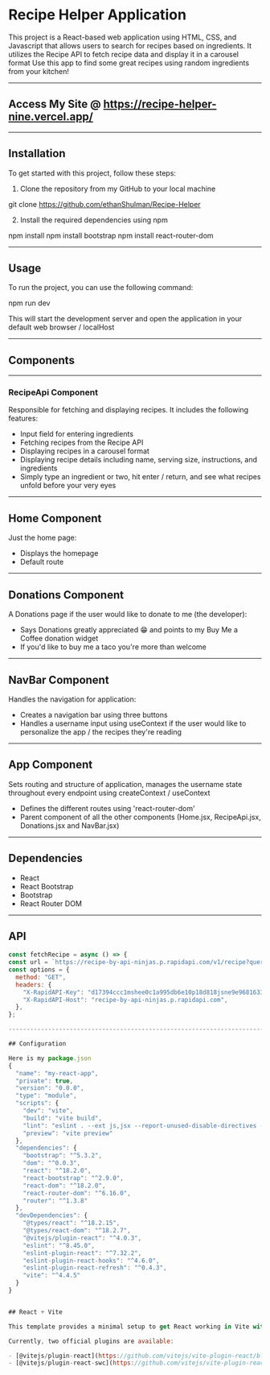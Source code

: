 # Recipe Helper Application

This project is a React-based web application using HTML, CSS, and Javascript that allows users to search for recipes based on ingredients. It utilizes the Recipe API to fetch recipe data and display it in a carousel format
Use this app to find some great recipes using random ingredients from your kitchen!

------------------------------------------------------------------------------------------------------------------------------------------------------------------

## Access My Site @ https://recipe-helper-nine.vercel.app/

------------------------------------------------------------------------------------------------------------------------------------------------------------------
## Installation

To get started with this project, follow these steps:

1. Clone the repository from my GitHub to your local machine

git clone https://github.com/ethanShulman/Recipe-Helper


2. Install the required dependencies using npm

npm install
npm install bootstrap
npm install react-router-dom

------------------------------------------------------------------------------------------------------------------------------------------------------------------
## Usage

To run the project, you can use the following command:

npm run dev

This will start the development server and open the application in your default web browser / localHost

------------------------------------------------------------------------------------------------------------------------------------------------------------------
## Components

------------------------------------------------------------------------------------------------------------------------------------------------------------------
### RecipeApi Component

Responsible for fetching and displaying recipes. It includes the following features:

- Input field for entering ingredients
- Fetching recipes from the Recipe API
- Displaying recipes in a carousel format
- Displaying recipe details including name, serving size, instructions, and ingredients
- Simply type an ingredient or two, hit enter / return, and see what recipes unfold before your very eyes

------------------------------------------------------------------------------------------------------------------------------------------------------------------

## Home Component

Just the home page:

- Displays the homepage
- Default route

------------------------------------------------------------------------------------------------------------------------------------------------------------------
## Donations Component

A Donations page if the user would like to donate to me (the developer):

- Says Donations greatly appreciated 😁 and points to my Buy Me a Coffee donation widget
- If you'd like to buy me a taco you're more than welcome

------------------------------------------------------------------------------------------------------------------------------------------------------------------
## NavBar Component

Handles the navigation for application:

- Creates a navigation bar using three buttons
- Handles a username input using useContext if the user would like to personalize the app / the recipes they're reading

------------------------------------------------------------------------------------------------------------------------------------------------------------------
## App Component

 Sets routing and structure of application, manages the username state throughout every endpoint using createContext / useContext
 
- Defines the different routes using 'react-router-dom'
- Parent component of all the other components (Home.jsx, RecipeApi.jsx, Donations.jsx and NavBar.jsx)

------------------------------------------------------------------------------------------------------------------------------------------------------------------
## Dependencies

- React
- React Bootstrap
- Bootstrap
- React Router DOM

------------------------------------------------------------------------------------------------------------------------------------------------------------------
## API

```javascript
const fetchRecipe = async () => {
const url = `https://recipe-by-api-ninjas.p.rapidapi.com/v1/recipe?query=${ingredient}`;
const options = {
  method: "GET",
  headers: {
    "X-RapidAPI-Key": "d17394ccc1mshee0c1a995db6e10p18d818jsne9e96816334f",
    "X-RapidAPI-Host": "recipe-by-api-ninjas.p.rapidapi.com",
  },
};

------------------------------------------------------------------------------------------------------------------------------------------------------------------

## Configuration

Here is my package.json
{
  "name": "my-react-app",
  "private": true,
  "version": "0.0.0",
  "type": "module",
  "scripts": {
    "dev": "vite",
    "build": "vite build",
    "lint": "eslint . --ext js,jsx --report-unused-disable-directives --max-warnings 0",
    "preview": "vite preview"
  },
  "dependencies": {
    "bootstrap": "^5.3.2",
    "dom": "^0.0.3",
    "react": "^18.2.0",
    "react-bootstrap": "^2.9.0",
    "react-dom": "^18.2.0",
    "react-router-dom": "^6.16.0",
    "router": "^1.3.8"
  },
  "devDependencies": {
    "@types/react": "^18.2.15",
    "@types/react-dom": "^18.2.7",
    "@vitejs/plugin-react": "^4.0.3",
    "eslint": "^8.45.0",
    "eslint-plugin-react": "^7.32.2",
    "eslint-plugin-react-hooks": "^4.6.0",
    "eslint-plugin-react-refresh": "^0.4.3",
    "vite": "^4.4.5"
  }
}


## React + Vite

This template provides a minimal setup to get React working in Vite with HMR and some ESLint rules.

Currently, two official plugins are available:

- [@vitejs/plugin-react](https://github.com/vitejs/vite-plugin-react/blob/main/packages/plugin-react/README.md) uses [Babel](https://babeljs.io/) for Fast Refresh
- [@vitejs/plugin-react-swc](https://github.com/vitejs/vite-plugin-react-swc) uses [SWC](https://swc.rs/) for Fast Refresh
